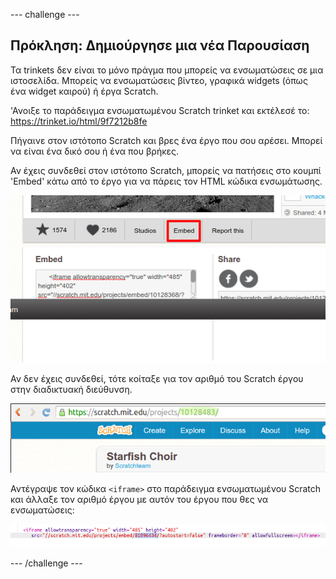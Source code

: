 \--- challenge \---

## Πρόκληση: Δημιούργησε μια νέα Παρουσίαση

Τα trinkets δεν είναι το μόνο πράγμα που μπορείς να ενσωματώσεις σε μια ιστοσελίδα. Μπορείς να ενσωματώσεις βίντεο, γραφικά widgets (όπως ένα widget καιρού) ή έργα Scratch.

'Ανοιξε το παράδειγμα ενσωματωμένου Scratch trinket και εκτέλεσέ το: <https://trinket.io/html/9f7212b8fe>

Πήγαινε στον ιστότοπο Scratch και βρες ένα έργο που σου αρέσει. Μπορεί να είναι ένα δικό σου ή ένα που βρήκες.

Αν έχεις συνδεθεί στον ιστότοπο Scratch, μπορείς να πατήσεις στο κουμπί 'Embed' κάτω από το έργο για να πάρεις τον HTML κώδικα ενσωμάτωσης.

![screenshot](images/scratch-embed.png)

Αν δεν έχεις συνδεθεί, τότε κοίταξε για τον αριθμό του Scratch έργου στην διαδικτυακή διεύθυνση.

![screenshot](images/scratch-project-number.png)

Αντέγραψε τον κώδικα `<iframe>` στο παράδειγμα ενσωματωμένου Scratch και άλλαξε τον αριθμό έργου με αυτόν του έργου που θες να ενσωματώσεις:

![screenshot](images/scratch-iframe.png)

\--- /challenge \---